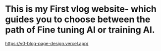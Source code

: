 # This is my First vlog website- which guides you to choose between the path of Fine tuning AI or training AI.
https://v0-blog-page-design.vercel.app/
